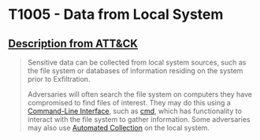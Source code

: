 # T1005 - Data from Local System
## [Description from ATT&CK](https://attack.mitre.org/wiki/Technique/T1005)
<blockquote>Sensitive data can be collected from local system sources, such as the file system or databases of information residing on the system prior to Exfiltration.

Adversaries will often search the file system on computers they have compromised to find files of interest. They may do this using a [Command-Line Interface](https://attack.mitre.org/techniques/T1059), such as [cmd](https://attack.mitre.org/software/S0106), which has functionality to interact with the file system to gather information. Some adversaries may also use [Automated Collection](https://attack.mitre.org/techniques/T1119) on the local system.</blockquote>

